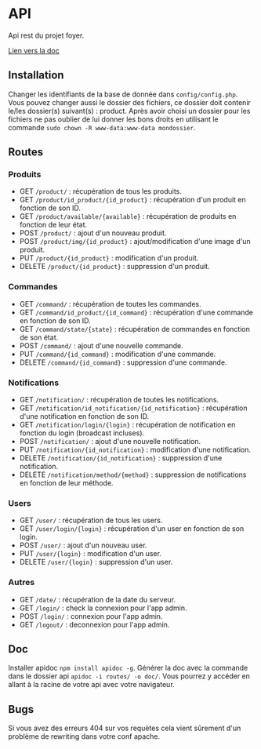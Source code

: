 <h1>API</h1>

Api rest du projet foyer.

<a href="http://digital-design.github.io/Foyer/">Lien vers la doc</a>

<h2>Installation</h2>
Changer les identifiants de la base de donnée dans <code>config/config.php</code>. Vous pouvez changer aussi le dossier des fichiers, ce dossier doit contenir le/les dossier(s) suivant(s) : product.
Après avoir choisi un dossier pour les fichiers ne pas oublier de lui donner les bons droits en utilisant le commande <code>sudo chown -R www-data:www-data mondossier</code>.

<h2>Routes</h2>

<h3>Produits</h3>
<ul>
  <li>GET <code>/product/</code> : récupération de tous les produits.</li>
  <li>GET <code>/product/id_product/{id_product}</code> : récupération d'un produit en fonction de son ID.</li>
  <li>GET <code>/product/available/{available}</code> : récupération de produits en fonction de leur état.</li>
  <li>POST <code>/product/</code> : ajout d'un nouveau produit.</li>
  <li>POST <code>/product/img/{id_product}</code> : ajout/modification d'une image d'un produit.</li>
  <li>PUT <code>/product/{id_product}</code> : modification d'un produit.</li>
  <li>DELETE <code>/product/{id_product}</code> : suppression d'un produit.</li>
</ul>

<h3>Commandes</h3>
<ul>
  <li>GET <code>/command/</code> : récupération de toutes les commandes.</li>
  <li>GET <code>/command/id_product/{id_command}</code> : récupération d'une commande en fonction de son ID.</li>
  <li>GET <code>/command/state/{state}</code> : récupération de commandes en fonction de son état.</li>
  <li>POST <code>/command/</code> : ajout d'une nouvelle commande.</li>
  <li>PUT <code>/command/{id_command}</code> : modification d'une commande.</li>
  <li>DELETE <code>/command/{id_command}</code> : suppression d'une commande.</li>
</ul>

<h3>Notifications</h3>
<ul>
  <li>GET <code>/notification/</code> : récupération de toutes les notifications.</li>
  <li>GET <code>/notification/id_notification/{id_notification}</code> : récupération d'une notification en fonction de son ID.</li>
  <li>GET <code>/notification/login/{login}</code> : récupération de notification en fonction du login (broadcast incluses).</li>
  <li>POST <code>/notification/</code> : ajout d'une nouvelle notification.</li>
  <li>PUT <code>/notification/{id_notification}</code> : modification d'une notification.</li>
  <li>DELETE <code>/notification/{id_notification}</code> : suppression d'une notification.</li>
  <li>DELETE <code>/notification/method/{method}</code> : suppression de notifications en fonction de leur méthode.</li>
</ul>

<h3>Users</h3>
<ul>
  <li>GET <code>/user/</code> : récupération de tous les users.</li>
  <li>GET <code>/user/login/{login}</code> : récupération d'un user en fonction de son login.</li>
  <li>POST <code>/user/</code> : ajout d'un nouveau user.</li>
  <li>PUT <code>/user/{login}</code> : modification d'un user.</li>
  <li>DELETE <code>/user/{login}</code> : suppression d'un user.</li>
</ul>

<h3>Autres</h3>
<ul>
  <li>GET <code>/date/</code> : récupération de la date du serveur.</li>
  <li>GET <code>/login/</code> : check la connexion pour l'app admin.</li>
  <li>POST <code>/login/</code> : connexion pour l'app admin.</li>
  <li>GET <code>/logout/</code> : deconnexion pour l'app admin.</li>
</ul>

<h2>Doc</h2>
Installer apidoc <code>npm install apidoc -g</code>.
Générer la doc avec la commande dans le dossier api <code>apidoc -i routes/ -o doc/</code>.
Vous pourrez y accéder en allant à la racine de votre api avec votre navigateur.

<h2>Bugs</h2>
Si vous avez des erreurs 404 sur vos requètes cela vient sûrement d'un problème de rewriting dans votre conf apache.
